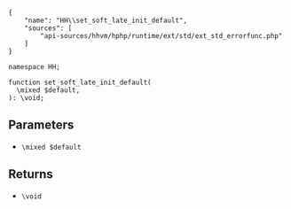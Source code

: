 ``` yamlmeta
{
    "name": "HH\\set_soft_late_init_default",
    "sources": [
        "api-sources/hhvm/hphp/runtime/ext/std/ext_std_errorfunc.php"
    ]
}
```




``` Hack
namespace HH;

function set_soft_late_init_default(
  \mixed $default,
): \void;
```




## Parameters




+ ` \mixed $default `




## Returns




* ` \void `
<!-- HHAPIDOC -->
